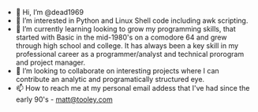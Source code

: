 - 👋 Hi, I’m @dead1969
- 👀 I’m interested in Python and Linux Shell code including awk scripting.
- 🌱 I’m currently learning looking to grow my programming skills, that started with Basic in the mid-1980's on a comodore 64 and grew through high school and college.  It has always been a key skill in my professional career as a programmer/analyst and technical prorogram and project manager.
- 💞️ I’m looking to collaborate on interesting projects where I can contribute an analytic and programatically structured eye.
- 📫 How to reach me at my personal email addess that I've had since the early 90's - matt@tooley.com

<!---
dead1969/dead1969 is a ✨ special ✨ repository because its `README.md` (this file) appears on your GitHub profile.
You can click the Preview link to take a look at your changes.
--->
